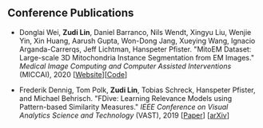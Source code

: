 Conference Publications
------

* Donglai Wei, **Zudi Lin**, Daniel Barranco, Nils Wendt, Xingyu Liu, Wenjie Yin, Xin Huang,
Aarush Gupta, Won-Dong Jang, Xueying Wang, Ignacio Arganda-Carrerqs, Jeff Lichtman, Hanspeter Pfister.
"MitoEM Dataset: Large-scale 3D Mitochondria Instance Segmentation from EM Images."
*Medical Image Computing and Computer Assisted Interventions* (MICCAI), 2020 [[Website](https://donglaiw.github.io/page/mitoEM/index.html)][[Code](https://github.com/zudi-lin/pytorch_connectomics/tree/master/configs/MitoEM)]

* Frederik Dennig, Tom Polk, **Zudi Lin**, Tobias Schreck, Hanspeter Pfister, and Michael Behrisch.
"FDive: Learning Relevance Models using Pattern-based Similarity Measures."
*IEEE Conference on Visual Analytics Science and Technology* (VAST), 2019 [[Paper](https://ieeexplore.ieee.org/abstract/document/8986940)] [[arXiv](https://arxiv.org/abs/1907.12489)]
